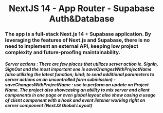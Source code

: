 <h1 align="center">NextJS 14 - App Router - Supabase Auth&Database</h1>
<h3 align="left">
The app is a full-stack Next.js 14 + Supabase application. By leveraging the features of Next.js and Supabase, there is no need to implement an external API, keeping low project complexity and future-proofing maintainability.
</h3>
<h5 align="left">
Server actions : There are few places that utilizes server action ie. SignIn, SignOut and the most important one is saveChangesWithProjectName (also utilizing the latest function; bind; to send additional parameters to server actions on an uncontrolled form submission)
- saveChangesWithProjectName : use to perform an update on Project Name.
The project also showcasing an ability to mix server and client components in one page or even global layout also show casing a usage of client component with a hook and event listener working right on server component (NextJS Global Layout)
</h5>

